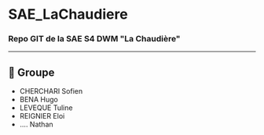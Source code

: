 # SAE_LaChaudiere
### Repo GIT de la SAE S4 DWM "La Chaudière"

---

## 👥 Groupe 

- CHERCHARI Sofien
- BENA Hugo
- LEVEQUE Tuline
- REIGNIER Eloi
- .... Nathan
